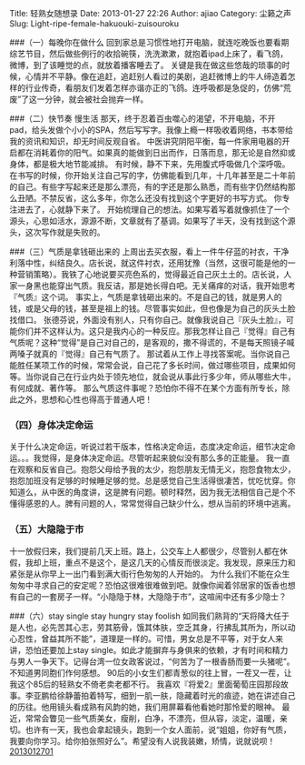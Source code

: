 Title: 轻熟女随想录
Date: 2013-01-27 22:26
Author: ajiao
Category: 尘籁之声
Slug: Light-ripe-female-hakuouki-zuisouroku



###（一）每晚你在做什么
回到家总是习惯性地打开电脑，就连吃晚饭也要看期综艺节目，然后做些例行的收拾碗筷，洗洗漱漱，就抱着ipad上床了，看飞鸽，微博，到了该睡觉的点，就放着播客睡去了。
关键是我在做这些悠哉的琐事的时候，心情并不平静。像在追赶，追赶别人看过的美剧，追赶微博上的牛人缔造着怎样的行业传奇，看朋友们发着怎样亦谐亦正的飞鸽。连呼吸都是急促的，仿佛“荒废”了这一分钟，就会被社会抛弃一样。

###（二）快节奏 慢生活
那天，终于忍着百虫噬心的渴望，不开电脑，不开pad，给头发做个小小的SPA，然后写写字。我像上瘾一样吸收着网络，书本带给我的资讯和知识，却无时间反观自省。
中医讲究阴阳平衡，每一件家用电器的开启都在消耗着你的阳气。如果真的能做到日出而作，日落而息，那无论是自然抑或身体，都是极大地节能减排。
有时候，静不下来，先用腹式呼吸做几个深呼吸。
在书写的时候，你开始关注自己写的字，仿佛能看到几年，十几年甚至是二十年前的自己。有些字写起来还是那么漂亮，有的字还是那么熟悉，而有些字仍然结构那么丑陋。不禁反省，这么多年，你怎么还没有找到这个字更好的书写方式。
你专注进去了，心就静下来了。
开始梳理自己的想法。如果写着写着就像抓住了一个源头，心思如活水，源源不断，文章就有了基调。如果写了半天，没有找到这个源头，这次写作就是失败的。

###（三）气质是拿钱砸出来的
上周出去买衣服，看上一件牛仔蓝的衬衣，干净利落中性，纠结良久。店长说，就这件衬衣，还用犹豫（当然，这很可能是他的一种营销策略）。我铁了心地说要买亮色系的，觉得最近自己灰土土的。店长说，人家一身黑也能穿出气质。我反诘，那是她长得白吧。无关痛痒的对话，我开始思考『气质』这个词。
事实上，气质是拿钱砸出来的。不是自己的钱，就是男人的钱，或是父母的钱，甚至是祖上的钱。尽管事实如此，但也像是为自己的灰头土脸找借口。
张德芬说，外面没有别人，只有你自己。就像我说自己『灰头土脸』，可能你们并不这样认为。这只是我内心的一种反应。那我怎样让自己『觉得』自己有气质呢？这种“觉得”是自己对自己的，是客观的，撒不得谎的，不是每天照镜子喊两嗓子就真的『觉得』自己有气质了。
那试着从工作上寻找答案呢。当你说自己能胜任某项工作的时候，常常会说，自己花了多长时间，做过哪些项目，成果如何等。当你说自己在行业内处于领先地位，就会说从事此行多少年，师从哪些大牛，有何成就、著作等。
那么气质这件事呢？恐怕你不得不在某个方面有所专长，除此之外，思想和心性也得高于普通人吧！

### （四）身体决定命运
关于什么决定命运，听说过若干版本，性格决定命运，态度决定命运，细节决定命运。。。我觉得，是身体决定命运。尽管听起来貌似没有那么多的正能量。
我一直在观察和反省自己。抱怨父母给予我的太少，抱怨朋友无情无义，抱怨食物太少，抱怨加班没有足够的时候睡足够的觉。总是感觉自己生活得很凄苦，忧吃忧穿。你知道么，从中医的角度讲，这是脾有问题。顿时释然，因为我无法相信自己是个不懂得感恩的人。脾有问题的人，常常觉得自己缺少什么，想从当前的环境中逃离。

### （五）大隐隐于市
十一放假归来，我们提前几天上班。路上，公交车上人都很少，尽管别人都在休假，我却上班，重点不是这个，是这几天的心情反而很淡定。我发现，原来压力和紧张是从你早上一出门看到满大街行色匆匆的人开始的。
为什么我们不能在众生匆匆中寻求自己的安定呢？恐怕这很难很难做到吧。就像你闻着邻居家的饭香也想有自己的一套房子一样。“小隐隐于林，大隐隐于市”，这喧闹中还有多少隐士？

###（六）stay single stay hungry stay foolish
如同我们熟背的“天将降大任于是人也，必先苦其心志，劳其筋骨，饿其体肤，空乏其身，行拂乱其所为，所以动心忍性，曾益其所不能”，道理是一样的。可惜，男女总是不平等，对于女人来讲，恐怕还要加上stay
single。如此才能摒弃与身俱来的依赖，才有时间和精力与男人一争天下。记得台湾一位女政客说过，“何苦为了一根香肠而要一头猪呢”。不知道男同胞们作何感想。
90后的小女生们都青葱似的往上冒，一茬又一茬，让我这个85后的轻熟女不倚老卖老都不行。
我喜欢『将爱2』里面葡萄庄园那段故事。李亚鹏给徐静蕾拍着特写，细到一肌一肤，隐藏着时光的痕迹，她在讲述自己的历往。他用镜头看成熟有风韵的她，我们用屏幕看他看她时那怜爱的眼神。
最近，常常会瞥见一些气质美女，瘦削，白净，不漂亮，但从容，淡定，温暖，亲切。也许有一天，我也会拿起镜头，跑到一个女人面前，说“姐姐，你好有气质，我要向你学习。给你拍张照好么”。希望没有人说我装嫩，矫情，说就说呗！[2013012701](http://www.floatinglife.cn/wp-content/uploads/2013/01/2013012701.mp3)
